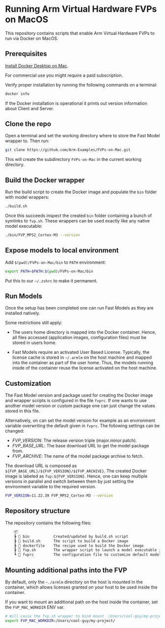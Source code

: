 # Running Arm Virtual Hardware FVPs on MacOS

This repository contains scripts that enable Arm Virtual Hardware FVPs to run via Docker on MacOS.

## Prerequisites

[Install Docker Desktop on Mac](https://docs.docker.com/desktop/install/mac-install/).

For commercial use you might require a paid subscription.

Verify proper installation by running the following commands on a terminal:

```sh
docker info
```

If the Docker installation is operational it prints out version information about Client and Server.

## Clone the repo

Open a terminal and set the working directory where to store the Fast Model wrapper to. Then run:

```sh
git clone https://github.com/Arm-Examples/FVPs-on-Mac.git
```

This will create the subdirectory `FVPs-on-Mac` in the current working directory.

## Build the Docker wrapper

Run the build script to create the Docker image and populate the `bin` folder with model wrappers:

```sh
./build.sh
```

Once this succeeds inspect the created `bin` folder containing a bunch of symlinks to `fvp.sh`.
These wrappers can be used exactly like any native model executable:

```sh
./bin/FVP_MPS2_Cortex-M3 --version
```

## Expose models to local environment

Add `$(pwd)/FVPs-on-Mac/bin` to `PATH` environment:

```sh
export PATH=$PATH:$(pwd)/FVPs-on-Mac/bin
```

Put this to our `~/.zshrc` to make it permanent.

## Run Models

Once the setup has been completed one can run Fast Models as they are installed natively.

Some restrictions still apply:

- The users home directory is mapped into the Docker container. Hence, all files
    accessed (application images, configuration files) must be stored in users home.

- Fast Models require an activated User Based License. Typically, the license cache
    is stored in `~/.armlm` on the host machine and mapped into the container as
    part of the user home. Thus, the models running inside of the container reuse the
    license activated on the host machine.

## Customization

The Fast Model version and package used for creating the Docker image and wrapper scripts
is configured in the file `fvprc`. If one wants to use another model version or custom package
one can just change the values stored in this file.

Alternatively, on can set the model version for example as an environment variable overwriting
the default given in `fvprc`. The following settings can be changed:

- *FVP_VERSION*: The release version triple (major.minor.patch).
- *FVP_BASE_URL*: The base download URL to get the model package from.
- *FVP_ARCHIVE*: The name of the model package archive to fetch.

The download URL is composed as `${FVP_BASE_URL}/${FVP_VERSION}/${FVP_ARCHIVE}`.
The created Docker image is labeled as `fvp:${FVP_VERSION}`. Hence, one can keep multiple versions
in parallel and switch between them by just setting the environment variable to the required version.

```sh
FVP_VERSION=11.22.39 FVP_MPS2_Cortex-M3 --version
```

## Repository structure

The repository contains the following files:

```txt
    📦
    ┣ 📂 bin           Created/updated by build.sh script
    ┣ 📄 build.sh      The script to build a Docker image
    ┣ 📄 dockerfile    The recipe used to build the Docker image
    ┣ 📄 fvp.sh        The wrapper script to launch a model executable inside a Docker container
    ┗ 📄 fvprc         The configuration file to customize default model version and package
```

## Mounting additional paths into the FVP

By default, only the `~./armlm` directory on the host is mounted in the container, which allows licenses granted on your host to be used inside the container.

If you want to mount an additional path on the host inside the container, set the `FVP_MAC_WORKDIR` ENV var.

```sh
# Will cause the fvp.sh wrapper to bind mount `/Users/cool-guy/my-project/` to `/Users/cool-guy/my-project` inside the FVP container
export FVP_MAC_WORKDIR=/Users/cool-guy/my-project/
```

